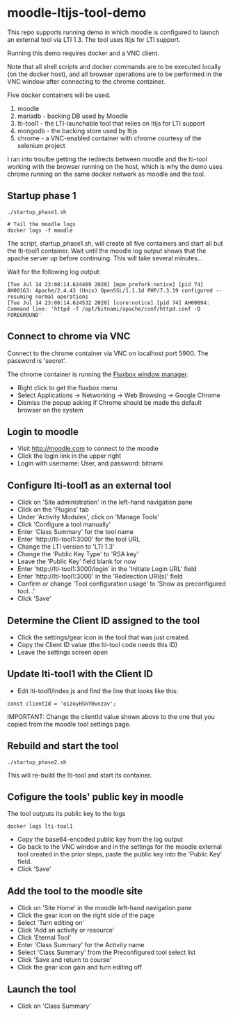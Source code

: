 # moodle-ltijs-tool-demo

This repo supports running demo in which moodle is configured to launch an external tool via LTI 1.3.  The tool uses ltijs for LTI support.

Running this demo requires docker and a VNC client.

Note that all shell scripts and docker commands are to be executed locally (on the docker host), and all browser operations are to be performed in the VNC window after connecting to the chrome container.

Five docker containers will be used.

1. moodle
2. mariadb - backing DB used by Moodle
3. lti-tool1 - the LTI-launchable tool that relies on ltijs for LTI support
4. mongodb - the backing store used by ltijs
5. chrome - a VNC-enabled container with chrome courtesy of the selenium project

I ran into troulbe getting the redirects between moodle and the lti-tool working with the browser running on the host, which is why the demo uses chrome running on the same docker network as moodle and the tool.

## Startup phase 1

```
./startup_phase1.sh

# Tail the moodle logs
docker logs -f moodle
```

The script, startup_phase1.sh, will create all five containers and start all but the lti-tool1 container.  Wait until the moodle log output shows that the apache server up before continuing.  This will take several minutes...

Wait for the following log output:
```
[Tue Jul 14 23:08:14.624469 2020] [mpm_prefork:notice] [pid 74] AH00163: Apache/2.4.43 (Unix) OpenSSL/1.1.1d PHP/7.3.19 configured -- resuming normal operations
[Tue Jul 14 23:08:14.624532 2020] [core:notice] [pid 74] AH00094: Command line: 'httpd -f /opt/bitnami/apache/conf/httpd.conf -D FOREGROUND'
```

## Connect to chrome via VNC

Connect to the chrome container via VNC on localhost port 5900.  The password is 'secret'. 

The chrome container is running the [Fluxbox window manager](http://fluxbox.org).

* Right click to get the fluxbox menu
* Select Applications -> Networking -> Web Browsing -> Google Chrome
* Dismiss the popup asking if Chrome should be made the default browser on the system

## Login to moodle

* Visit http://moodle.com to connect to the moodle
* Click the login link in the upper right
* Login with username: User, and password: bitnami

## Configure lti-tool1 as an external tool

* Click on 'Site administration' in the left-hand navigation pane
* Click on the 'Plugins' tab
* Under 'Activity Modules', click on 'Manage Tools'
* Click 'Configure a tool manually'
* Enter 'Class Summary' for the tool name
* Enter 'http://lti-tool1:3000' for the tool URL
* Change the LTI version to 'LTI 1.3'
* Change the 'Public Key Type' to 'RSA key'
* Leave the 'Public Key' field blank for now
* Enter 'http://lti-tool1:3000/login' in the 'Initiate Login URL' field
* Enter 'http://lti-tool1:3000' in the 'Redirection URI(s)' field
* Confirm or change 'Tool configuration usage' to 'Show as preconfigured tool...'
* Click 'Save'

## Determine the Client ID assigned to the tool

* Click the settings/gear icon in the tool that was just created.
* Copy the Client ID value  (the lti-tool code needs this ID)
* Leave the settings screen open

## Update lti-tool1 with the Client ID

* Edit lti-tool1/index.js and find the line that looks like this:

```
const clientId = 'oizoyHSkYHvnzav';
```

IMPORTANT: Change the clientId value shown above to the one that you copied from the moodle tool settings page.

## Rebuild and start the tool

```
./startup_phase2.sh
```

This will re-build the lti-tool and start its container.

## Cofigure the tools' public key in moodle

The tool outputs its public key to the logs

```
docker logs lti-tool1
```

* Copy the base64-encoded public key from the log output
* Go back to the VNC window and in the settings for the moodle external tool created in the prior steps, paste the public key into the 'Public Key' field.
* Click 'Save'


## Add the tool to the moodle site

* Click on 'Site Home' in the moodle left-hand navigation pane
* Click the gear icon on the right side of the page
* Select 'Turn editing on'
* Click 'Add an activity or resource'
* Click 'Eternal Tool'
* Enter 'Class Summary' for the Activity name
* Select 'Class Summary' from the Preconfigured tool select list
* Click 'Save and return to course'
* Click the gear icon gain and turn editing off

## Launch the tool

* Click on 'Class Summary'
















